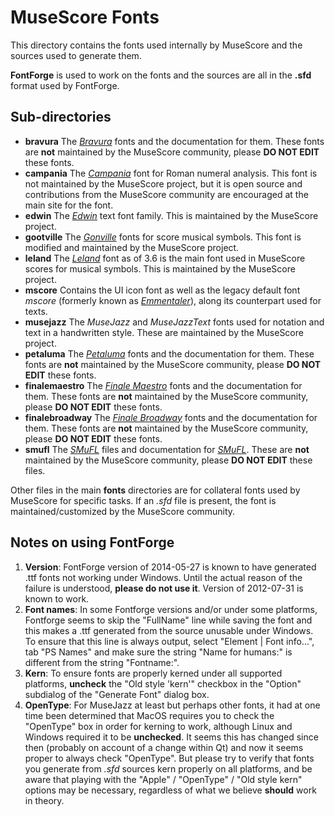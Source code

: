 # MuseScore Fonts

This directory contains the fonts used internally by MuseScore and the sources used to generate them.

**FontForge** is used to work on the fonts and the sources are all in the **.sfd** format used by FontForge.

## Sub-directories

* **bravura** The [_Bravura_](https://github.com/steinbergmedia/bravura/) fonts and the documentation for them. These fonts are **not** maintained by the MuseScore community, please **DO NOT EDIT** these fonts.
* **campania** The [_Campania_](https://github.com/MarcSabatella/Campania) font for Roman numeral analysis. This font is not maintained by the MuseScore project, but it is open source and contributions from the MuseScore community are encouraged at the main site for the font.
* **edwin** The [_Edwin_](https://github.com/MuseScoreFonts/Edwin/) text font family. This is maintained by the MuseScore project.
* **gootville** The [_Gonville_](http://www.chiark.greenend.org.uk/~sgtatham/gonville/) fonts for score musical symbols. This font is modified and maintained by the MuseScore project.
* **leland** The [_Leland_](https://github.com/MuseScoreFonts/Leland/) font as of 3.6 is the main font used in MuseScore scores for musical symbols. This is maintained by the MuseScore project.
* **mscore** Contains the UI icon font as well as the legacy default font *mscore* (formerly known as [_Emmentaler_](http://lilypond.org/doc/v2.18/Documentation/notation/the-feta-font)), along its counterpart used for texts.
* **musejazz** The _MuseJazz_ and _MuseJazzText_ fonts used for notation and text in a handwritten style. These are maintained by the MuseScore project.
* **petaluma** The [_Petaluma_](https://github.com/steinbergmedia/petaluma/) fonts and the documentation for them. These fonts are **not** maintained by the MuseScore community, please **DO NOT EDIT** these fonts.
* **finalemaestro** The [_Finale Maestro_](https://makemusic.zendesk.com/hc/en-us/articles/1500013053461-MakeMusic-Fonts-and-Licensing-Information) fonts and the documentation for them. These fonts are **not** maintained by the MuseScore community, please **DO NOT EDIT** these fonts.
* **finalebroadway** The [_Finale Broadway_](https://makemusic.zendesk.com/hc/en-us/articles/1500013053461-MakeMusic-Fonts-and-Licensing-Information) fonts and the documentation for them. These fonts are **not** maintained by the MuseScore community, please **DO NOT EDIT** these fonts.
* **smufl** The [_SMuFL_](https://github.com/w3c/smufl/) files and documentation for [_SMuFL_](http://www.smufl.org). These are **not** maintained by the MuseScore community, please **DO NOT EDIT** these files.

Other files in the main **fonts** directories are for collateral fonts used by MuseScore for specific tasks. If an *.sfd* file is present, the font is maintained/customized by the MuseScore community.

## Notes on using FontForge

1. **Version**: FontForge version of 2014-05-27 is known to have generated .ttf fonts not working under Windows. Until the actual reason of the failure is understood, **please do not use it**. Version of 2012-07-31 is known to work.
2. **Font names**: In some Fontforge versions and/or under some platforms, Fontforge seems to skip the "FullName" line while saving the font and this makes a .ttf generated from the source unusable under Windows. To ensure that this line is always output, select "Element | Font info...", tab "PS Names" and make sure the string "Name for humans:" is different from the string "Fontname:".
3. **Kern**: To ensure fonts are properly kerned under all supported platforms, **uncheck** the "Old style 'kern'" checkbox in the "Option" subdialog of the "Generate Font" dialog box.
4. **OpenType**: For MuseJazz at least but perhaps other fonts, it had at one time been determined that MacOS requires you to check the "OpenType" box in order for kerning to work, although Linux and Windows required it to be **unchecked**. It seems this has changed since then (probably on account of a change within Qt) and now it seems proper to always check "OpenType". But please try to verify that fonts you generate from *.sfd* sources kern properly on all platforms, and be aware that playing with the "Apple" / "OpenType" / "Old style kern" options may be necessary, regardless of what we believe **should** work in theory.
